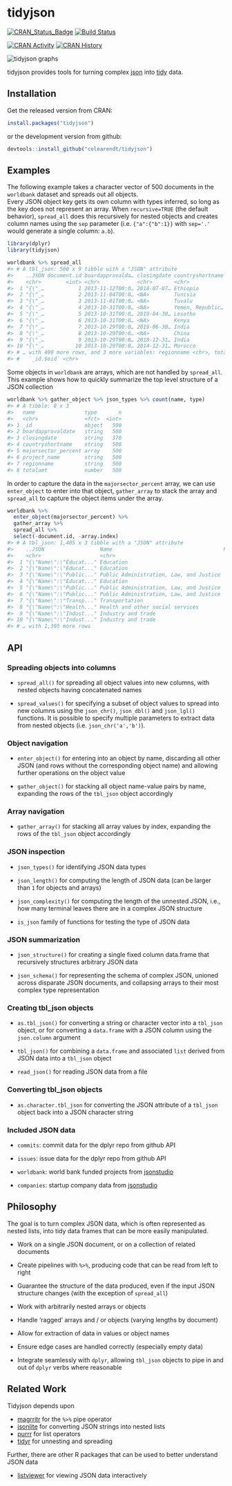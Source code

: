 tidyjson
================

<!-- README.md is generated from README.Rmd. Please edit that file -->

[![CRAN\_Status\_Badge](http://www.r-pkg.org/badges/version/tidyjson)](https://cran.r-project.org/package=tidyjson)
[![Build
Status](https://travis-ci.org/colearendt/tidyjson.svg?branch=master)](https://travis-ci.org/colearendt/tidyjson)
<!--[![Coverage Status](https://codecov.io/github/colearendt/tidyjson/coverage.svg?branch=master)](https://codecov.io/github/colearendt/tidyjson?branch=master) -->

[![CRAN
Activity](http://cranlogs.r-pkg.org/badges/tidyjson)](https://cran.r-project.org/web/packages/tidyjson/index.html)
[![CRAN
History](http://cranlogs.r-pkg.org/badges/grand-total/tidyjson)](https://cran.r-project.org/web/packages/tidyjson/index.html)

![tidyjson
graphs](https://cloud.githubusercontent.com/assets/2284427/18217882/1b3b2db4-7114-11e6-8ba3-07938f1db9af.png)

tidyjson provides tools for turning complex [json](http://www.json.org/)
into
[tidy](https://cran.r-project.org/web/packages/tidyr/vignettes/tidy-data.html)
data.

## Installation

Get the released version from CRAN:

``` r
install.packages("tidyjson")
```

or the development version from github:

``` r
devtools::install_github("colearendt/tidyjson")
```

## Examples

The following example takes a character vector of 500 documents in the
`worldbank` dataset and spreads out all objects.  
Every JSON object key gets its own column with types inferred, so long
as the key does not represent an array. When `recursive=TRUE` (the
default behavior), `spread_all` does this recursively for nested objects
and creates column names using the `sep` parameter (i.e. `{"a":{"b":1}}`
with `sep='.'` would generate a single column: `a.b`).

``` r
library(dplyr)
library(tidyjson)

worldbank %>% spread_all
#> # A tbl_json: 500 x 9 tibble with a "JSON" attribute
#>    ..JSON document.id boardapprovalda… closingdate countryshortname project_name
#>    <chr>        <int> <chr>            <chr>       <chr>            <chr>       
#>  1 "{\"_…           1 2013-11-12T00:0… 2018-07-07… Ethiopia         Ethiopia Ge…
#>  2 "{\"_…           2 2013-11-04T00:0… <NA>        Tunisia          TN: DTF Soc…
#>  3 "{\"_…           3 2013-11-01T00:0… <NA>        Tuvalu           Tuvalu Avia…
#>  4 "{\"_…           4 2013-10-31T00:0… <NA>        Yemen, Republic… Gov't and C…
#>  5 "{\"_…           5 2013-10-31T00:0… 2019-04-30… Lesotho          Second Priv…
#>  6 "{\"_…           6 2013-10-31T00:0… <NA>        Kenya            Additional …
#>  7 "{\"_…           7 2013-10-29T00:0… 2019-06-30… India            National Hi…
#>  8 "{\"_…           8 2013-10-29T00:0… <NA>        China            China Renew…
#>  9 "{\"_…           9 2013-10-29T00:0… 2018-12-31… India            Rajasthan R…
#> 10 "{\"_…          10 2013-10-29T00:0… 2014-12-31… Morocco          MA Accounta…
#> # … with 490 more rows, and 3 more variables: regionname <chr>, totalamt <dbl>,
#> #   `_id.$oid` <chr>
```

Some objects in `worldbank` are arrays, which are not handled by
`spread_all`. This example shows how to quickly summarize the top level
structure of a JSON collection

``` r
worldbank %>% gather_object %>% json_types %>% count(name, type)
#> # A tibble: 8 x 3
#>   name                type       n
#>   <chr>               <fct>  <int>
#> 1 _id                 object   500
#> 2 boardapprovaldate   string   500
#> 3 closingdate         string   370
#> 4 countryshortname    string   500
#> 5 majorsector_percent array    500
#> 6 project_name        string   500
#> 7 regionname          string   500
#> 8 totalamt            number   500
```

In order to capture the data in the `majorsector_percent` array, we can
use `enter_object` to enter into that object, `gather_array` to stack
the array and `spread_all` to capture the object items under the array.

``` r
worldbank %>%
  enter_object(majorsector_percent) %>%
  gather_array %>%
  spread_all %>%
  select(-document.id, -array.index)
#> # A tbl_json: 1,405 x 3 tibble with a "JSON" attribute
#>    ..JSON                  Name                                    Percent
#>    <chr>                   <chr>                                     <dbl>
#>  1 "{\"Name\":\"Educat..." Education                                    46
#>  2 "{\"Name\":\"Educat..." Education                                    26
#>  3 "{\"Name\":\"Public..." Public Administration, Law, and Justice      16
#>  4 "{\"Name\":\"Educat..." Education                                    12
#>  5 "{\"Name\":\"Public..." Public Administration, Law, and Justice      70
#>  6 "{\"Name\":\"Public..." Public Administration, Law, and Justice      30
#>  7 "{\"Name\":\"Transp..." Transportation                              100
#>  8 "{\"Name\":\"Health..." Health and other social services            100
#>  9 "{\"Name\":\"Indust..." Industry and trade                           50
#> 10 "{\"Name\":\"Indust..." Industry and trade                           40
#> # … with 1,395 more rows
```

## API

### Spreading objects into columns

  - `spread_all()` for spreading all object values into new columns,
    with nested objects having concatenated names

  - `spread_values()` for specifying a subset of object values to spread
    into new columns using the `json_chr()`, `json_dbl()` and
    `json_lgl()` functions. It is possible to specify multiple
    parameters to extract data from nested objects
    (i.e. `json_chr('a','b')`).

### Object navigation

  - `enter_object()` for entering into an object by name, discarding all
    other JSON (and rows without the corresponding object name) and
    allowing further operations on the object value

  - `gather_object()` for stacking all object name-value pairs by name,
    expanding the rows of the `tbl_json` object accordingly

### Array navigation

  - `gather_array()` for stacking all array values by index, expanding
    the rows of the `tbl_json` object accordingly

### JSON inspection

  - `json_types()` for identifying JSON data types

  - `json_length()` for computing the length of JSON data (can be larger
    than `1` for objects and arrays)

  - `json_complexity()` for computing the length of the unnested JSON,
    i.e., how many terminal leaves there are in a complex JSON structure

  - `is_json` family of functions for testing the type of JSON data

### JSON summarization

  - `json_structure()` for creating a single fixed column data.frame
    that recursively structures arbitrary JSON data

  - `json_schema()` for representing the schema of complex JSON, unioned
    across disparate JSON documents, and collapsing arrays to their most
    complex type representation

### Creating tbl\_json objects

  - `as.tbl_json()` for converting a string or character vector into a
    `tbl_json` object, or for converting a `data.frame` with a JSON
    column using the `json.column` argument

  - `tbl_json()` for combining a `data.frame` and associated `list`
    derived from JSON data into a `tbl_json` object

  - `read_json()` for reading JSON data from a file

### Converting tbl\_json objects

  - `as.character.tbl_json` for converting the JSON attribute of a
    `tbl_json` object back into a JSON character string

### Included JSON data

  - `commits`: commit data for the dplyr repo from github API

  - `issues`: issue data for the dplyr repo from github API

  - `worldbank`: world bank funded projects from
    [jsonstudio](http://jsonstudio.com/resources/)

  - `companies`: startup company data from
    [jsonstudio](http://jsonstudio.com/resources/)

## Philosophy

The goal is to turn complex JSON data, which is often represented as
nested lists, into tidy data frames that can be more easily manipulated.

  - Work on a single JSON document, or on a collection of related
    documents

  - Create pipelines with `%>%`, producing code that can be read from
    left to right

  - Guarantee the structure of the data produced, even if the input JSON
    structure changes (with the exception of `spread_all`)

  - Work with arbitrarily nested arrays or objects

  - Handle ‘ragged’ arrays and / or objects (varying lengths by
    document)

  - Allow for extraction of data in values or object names

  - Ensure edge cases are handled correctly (especially empty data)

  - Integrate seamlessly with `dplyr`, allowing `tbl_json` objects to
    pipe in and out of `dplyr` verbs where reasonable

## Related Work

Tidyjson depends upon

  - [magrritr](https://github.com/smbache/magrittr) for the `%>%` pipe
    operator
  - [jsonlite](https://github.com/jeroenooms/jsonlite) for converting
    JSON strings into nested lists
  - [purrr](https://github.com/hadley/purrr) for list operators
  - [tidyr](https://github.com/hadley/tidyr) for unnesting and spreading

Further, there are other R packages that can be used to better
understand JSON data

  - [listviewer](https://github.com/timelyportfolio/listviewer) for
    viewing JSON data interactively
